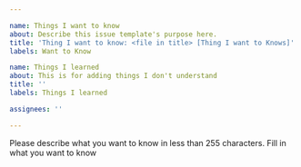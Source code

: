 ```yaml
---

name: Things I want to know
about: Describe this issue template's purpose here.
title: 'Thing I want to know: <file in title> [Thing I want to Knows]'
labels: Want to Know

name: Things I learned
about: This is for adding things I don't understand
title: ''
labels: Things I learned

assignees: ''

---
```



Please describe what you want to know in less than 255 characters.
Fill in what you want to know

